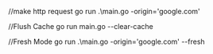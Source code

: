 //make http request
go run .\main.go -origin='google.com'

//Flush Cache
go run main.go --clear-cache

//Fresh Mode
go run .\main.go -origin='google.com' --fresh